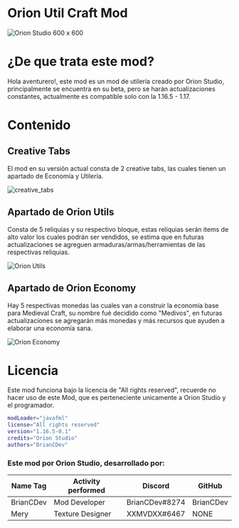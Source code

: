 # Orion Util Craft Mod

<p align="center">
    
![Orion Studio 600 x 600](https://media.discordapp.net/attachments/1075159803036455072/1084645468220444713/logo8.png?width=1025&height=413)

</p>

# ¿De que trata este mod?

 Hola aventurero!, este mod es un mod de utilería creado por Orion Studio, principalmente se encuentra en su beta, pero se harán actualizaciones constantes, actualmente es compatible solo con la 1.16.5 - 1.17.
 
 # Contenido
 ## Creative Tabs
 El mod en su versión actual consta de 2 creative tabs, las cuales tienen un apartado de Economía y Utilería.
 
![creative_tabs](https://media.discordapp.net/attachments/1075159803036455072/1086419182800879706/creative_tab.png)

 ## Apartado de Orion Utils
Consta de 5 reliquias y su respectivo bloque, estas reliquias serán items de alto valor los cuales podrán ser vendidos, se estima que en futuras actualizaciones se agreguen armaduras/armas/herramientas de las respectivas reliquias.
 
 ![Orion Utils](https://media.discordapp.net/attachments/1075159803036455072/1086419183258050722/utiltab.png)
 
 ## Apartado de Orion Economy
 Hay 5 respectivas monedas las cuales van a construir la economía base para Medieval Craft, su nombre fué decidido como "Medivos", en futuras actualizaciones se agregarán más monedas y más recursos que ayuden a elaborar una economía sana.
 
 ![Orion Economy](https://media.discordapp.net/attachments/1075159803036455072/1086419183006396476/economytab.png)

 
 # Licencia
 
 Este mod funciona bajo la licencia de "All rights reserved", recuerde no hacer uso de este Mod, que es perteneciente unicamente a Orion Studio y el programador.

```bash
modLoader="javafml"
license="All rights reserved"
version="1.16.5-0.1"
credits="Orion Studio"
authors="BrianCDev"
```

### Este mod por Orion Studio, desarrollado por:
| Name Tag     | Activity performed | Discord | GitHub |
| ------------- | --------------- | ---------------- | ---------------- |
| BrianCDev    | Mod Developer     | BrianCDev#8274   | BrianCDev
| Mery| Texture Designer      | XXMVDXX#6467  | NONE 
